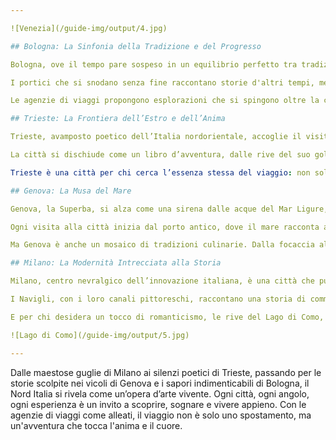 ```yaml
---

![Venezia](/guide-img/output/4.jpg)

## Bologna: La Sinfonia della Tradizione e del Progresso

Bologna, ove il tempo pare sospeso in un equilibrio perfetto tra tradizione e innovazione, accoglie il viaggiatore con la sua anima calorosa e il profumo dei suoi piatti senza tempo. Le [agenzie di viaggi di Bologna](https://www.impresaitalia.info/633/1/agenzie-viaggi/bologna.aspx) tessono itinerari come maestri artigiani, offrendo ai visitatori non solo un percorso fisico ma anche un viaggio nell’anima di questa città.

I portici che si snodano senza fine raccontano storie d'altri tempi, mentre le torri che si ergono al cielo sussurrano leggende di antichi cavalieri e studiosi. Qui, tra vicoli e piazze, risuona il richiamo del sapere, ospitato nella più antica università del mondo occidentale, mentre i sapori della cucina locale, che spaziano dai tortellini al ragù, trasportano i palati in un'odissea di gusto.

Le agenzie di viaggi propongono esplorazioni che si spingono oltre la città, verso colline dorate e borghi medievali come Dozza, noto per i suoi murales, e Brisighella, un gioiello incastonato tra rocce e ulivi. Ogni angolo, ogni sapore, ogni paesaggio racconta di un'Italia che si svela lentamente, con grazia e poesia.

## Trieste: La Frontiera dell’Estro e dell’Anima

Trieste, avamposto poetico dell’Italia nordorientale, accoglie il visitatore con il fascino discreto di una città che è al contempo porto, crocevia e rifugio. Le [agenzie di viaggi di Trieste](https://www.impresaitalia.info/633/1/agenzie-viaggi/trieste.aspx) intrecciano sapientemente esperienze che fondono la maestosa bellezza naturale con una cultura ricca e stratificata.

La città si dischiude come un libro d’avventura, dalle rive del suo golfo scintillante fino alle alture del Carso, dove il silenzio delle grotte profonde racconta storie antiche quanto la terra stessa. Tra le proposte immancabili vi sono le visite al Castello di Miramare, un luogo che pare sospeso tra cielo e mare, e ai caffè letterari che un tempo accolsero giganti della letteratura come Italo Svevo e James Joyce.

Trieste è una città per chi cerca l’essenza stessa del viaggio: non solo movimento nello spazio, ma un’esperienza che tocca il cuore e accende la mente.

## Genova: La Musa del Mare

Genova, la Superba, si alza come una sirena dalle acque del Mar Ligure, con i suoi vicoli intricati e le sue piazze monumentali che svelano un passato glorioso e un presente vibrante. Le [agenzie di viaggi di Genova](https://www.impresaitalia.info/633/1/agenzie-viaggi/genova.aspx) guidano i curiosi attraverso un dedalo di storie, sapori e panorami mozzafiato.

Ogni visita alla città inizia dal porto antico, dove il mare racconta ancora le gesta dei mercanti genovesi che solcavano le acque di ogni mare conosciuto. Qui, l’Acquario di Genova offre una finestra sul mondo marino, mentre i vicini carruggi invitano a perdersi tra botteghe, osterie e palazzi storici. Le Cinque Terre, a breve distanza, promettono un’immersione nella bellezza naturale che non ha eguali.

Ma Genova è anche un mosaico di tradizioni culinarie. Dalla focaccia al pesto, ogni piatto è un tributo al territorio e alla passione di chi lo vive.

## Milano: La Modernità Intrecciata alla Storia

Milano, centro nevralgico dell’innovazione italiana, è una città che pulsa al ritmo della modernità senza dimenticare le sue radici storiche. Le [agenzie di viaggi di Milano](https://www.impresaitalia.info/633/1/agenzie-viaggi/milano.aspx) offrono itinerari che spaziano dalla grandiosità gotica del Duomo alle gallerie d’arte contemporanea che punteggiano la città.

I Navigli, con i loro canali pittoreschi, raccontano una storia di commercio e ingegno, mentre il quartiere di Brera seduce con la sua atmosfera bohémien e i suoi vicoli ricchi di fascino. Ogni angolo di Milano invita alla scoperta, che si tratti delle boutique di alta moda del Quadrilatero della Moda o delle oasi verdi come il Parco Sempione.

E per chi desidera un tocco di romanticismo, le rive del Lago di Como, a breve distanza, offrono un rifugio incantato, dove il tempo sembra fermarsi.

![Lago di Como](/guide-img/output/5.jpg)

---
```


Dalle maestose guglie di Milano ai silenzi poetici di Trieste, passando per le storie scolpite nei vicoli di Genova e i sapori indimenticabili di Bologna, il Nord Italia si rivela come un’opera d’arte vivente. Ogni città, ogni angolo, ogni esperienza è un invito a scoprire, sognare e vivere appieno. Con le agenzie di viaggi come alleati, il viaggio non è solo uno spostamento, ma un'avventura che tocca l'anima e il cuore.
